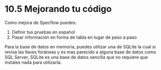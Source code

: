 # 10.5 Mejorando tu código

Como mejora de Specflow puedes:

1. Definir tus pruebas en español
2. Pasar información en forma de tabla en lugar de paso a paso

Para la base de datos en memoria, puedes utilizar una de SQLite la cual si revisa las llaves foráneas y es mas parecido a alguna base de datos como SQL Server, SQLite es una base de datos sencilla que no requiere que instales nada para utilizarla.





